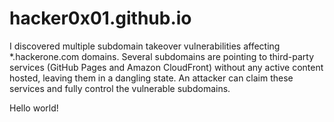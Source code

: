 # hacker0x01.github.io
I discovered multiple subdomain takeover vulnerabilities affecting *.hackerone.com domains. Several subdomains are pointing to third-party services (GitHub Pages and Amazon CloudFront) without any active content hosted, leaving them in a dangling state.  An attacker can claim these services and fully control the vulnerable subdomains. 
<!-- karnalking09.html -->
<!DOCTYPE html>
<html>
<head>
    <title>PoC</title>
</head>
<body>
    Hello world!
</body>
</html>

